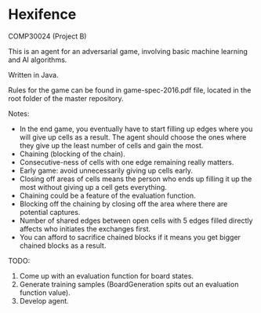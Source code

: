 # Hexifence
COMP30024 (Project B)

This is an agent for an adversarial game, involving basic machine learning and AI algorithms.

Written in Java.

Rules for the game can be found in game-spec-2016.pdf file, located in the root folder of
the master repository.


Notes:
- In the end game, you eventually have to start filling up edges where you will give up cells as a result. The agent should choose the ones where they give up the least number of cells and gain the most.
- Chaining (blocking of the chain).
- Consecutive-ness of cells with one edge remaining really matters.
- Early game: avoid unnecessarily giving up cells early.
- Closing off areas of cells means the person who ends up filling it up the most
    without giving up a cell gets everything.
- Chaining could be a feature of the evaluation function.
- Blocking off the chaining by closing off the area where there are potential captures.
- Number of shared edges between open cells with 5 edges filled directly affects who initiates the exchanges first.
- You can afford to sacrifice chained blocks if it means you get bigger chained blocks
    as a result.

TODO:
1. Come up with an evaluation function for board states.
2. Generate training samples (BoardGeneration spits out an evaluation function value).
3. Develop agent. 
